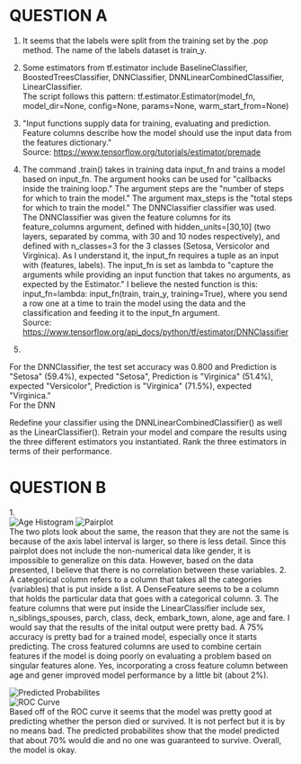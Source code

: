 # QUESTION A
1. It seems that the labels were split from the training set by the .pop method. The name of the labels dataset is train_y. <br/>

2. Some estimators from tf.estimator include BaselineClassifier, BoostedTreesClassifier, DNNClassifier, DNNLinearCombinedClassifier, LinearClassifier. <br/>
The script follows this pattern: tf.estimator.Estimator(model_fn, model_dir=None, config=None, params=None, warm_start_from=None) <br/>

3. "Input functions supply data for training, evaluating and prediction. Feature columns describe how the model should use the input data from the features dictionary." <br/>
Source: https://www.tensorflow.org/tutorials/estimator/premade <br/>

4. The command .train() takes in training data input_fn and trains a model based on input_fn. The argument hooks can be used for "callbacks inside the training loop." The argument steps are the "number of steps for which to train the model." The argument max_steps is the "total steps for which to train the model." The DNNClassifier classifier was used. The DNNClassifier was given the feature columns for its feature_columns argument, defined with hidden_units=[30,10] (two layers, separated by comma, with 30 and 10 nodes respectively), and defined with n_classes=3 for the 3 classes (Setosa, Versicolor and Virginica). As I understand it, the input_fn requires a tuple as an input with (features, labels). The input_fn is set as lambda to "capture the arguments while providing an input function that takes no arguments, as expected by the Estimator." I believe the nested function is this: input_fn=lambda: input_fn(train, train_y, training=True), where you send a row one at a time to train the model using the data and the classification and feeding it to the input_fn argument. <br/>
Source: https://www.tensorflow.org/api_docs/python/tf/estimator/DNNClassifier

5. <br/> 
For the DNNClassifier, the test set accuracy was 0.800 and Prediction is "Setosa" (59.4%), expected "Setosa", Prediction is "Virginica" (51.4%), expected "Versicolor", Prediction is "Virginica" (71.5%), expected "Virginica." <br/>
For the DNN

Redefine your classifier using the DNNLinearCombinedClassifier() as well as the LinearClassifier(). Retrain your model and compare the results using the three different estimators you instantiated.  Rank the three estimators in terms of their performance.

# QUESTION B
1.<br/>
![Age Histogram](https://raw.githubusercontent.com/ashuang2013/public/master/AgeHistLinearEstimators.png)
![Pairplot](https://raw.githubusercontent.com/ashuang2013/public/master/PairplotLinearEstimators.png) <br/>
The two plots look about the same, the reason that they are not the same is because of the axis label interval is larger, so there is less detail. Since this pairplot does not include the non-numerical data like gender, it is impossible to generalize on this data. However, based on the data presented, I believe that there is no correlation between these variables. 
2. A categorical column refers to a column that takes all the categories (variables) that is put inside a list. A DenseFeature seems to be a column that holds the particular data that goes with a categorical column.
3. The feature columns that were put inside the LinearClassifier include sex, n_siblings_spouses, parch, class, deck, embark_town, alone, age and fare. I would say that the results of the inital output were pretty bad. A 75% accuracy is pretty bad for a trained model, especially once it starts predicting. The cross featured columns are used to combine certain features if the model is doing poorly on evaluating a problem based on singular features alone. Yes, incorporating a cross feature column between age and gener improved model performance by a little bit (about 2%). 

![Predicted Probabilites](https://raw.githubusercontent.com/ashuang2013/public/master/PredictedProbabilitesLinearEstimators.png) <br/>
![ROC Curve](https://raw.githubusercontent.com/ashuang2013/public/master/ROCCurveLinearEstimators.png) <br/>
Based off of the ROC curve it seems that the model was pretty good at predicting whether the person died or survived. It is not perfect but it is by no means bad. The predicted probabilites show that the model predicted that about 70% would die and no one was guaranteed to survive. Overall, the model is okay.
